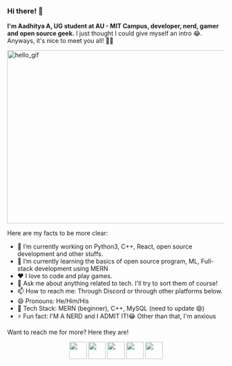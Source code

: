 ### Hi there! 👋

**I'm Aadhitya A, UG student at AU - MIT Campus, developer, nerd, gamer and open source geek.** I just thought I could give myself an intro 😂. Anyways, it's nice to meet you all! 👋👋


<img src="https://raw.githubusercontent.com/alphaX86/alphaX86/master/source.gif" height="400" width="800" loading="lazy" alt="hello_gif">


Here are my facts to be more clear:
- 🔭 I’m currently working on Python3, C++, React, open source development and other stuffs. 
- 🌱 I’m currently learning the basics of open source program, ML, Full-stack development using MERN
- ❤️ I love to code and play games.
- 💬 Ask me about anything related to tech. I'll try to sort them of course!
- 📫 How to reach me: Through Discord or through other platforms below. 
- 😄 Pronouns: He/Him/His
- :book: Tech Stack: MERN (beginner), C++, MySQL (need to update :smile:)
- ⚡ Fun fact: I'M A NERD and I ADMIT IT!😂 Other than that, I'm anxious

Want to reach me for more? Here they are!

<p align="center">
  <a href="https://linkedin.com/in/alphaX86"><img height="40" width="40" src="https://unpkg.com/simple-icons@v3/icons/linkedin.svg" ></a>
  <a href="https://twitter.com/KryoX86_64"><img height="40" width="40" src="https://unpkg.com/simple-icons@v3/icons/twitter.svg" ></a>
  <a href="mailto:echo-864@wearehackerone.com"><img height="40" width="40" src="https://unpkg.com/simple-icons@v3/icons/gmail.svg" ></a>
  <a href="https://kryome.carrd.co"><img height="40" width="40" src="https://unpkg.com/simple-icons@v3/icons/processwire.svg" /></a>
  <a href="https://www.hackerrank.com/alphaX86"><img height="40" width="40" src="https://unpkg.com/simple-icons@v3/icons/hackerrank.svg" /></a>
</p>


